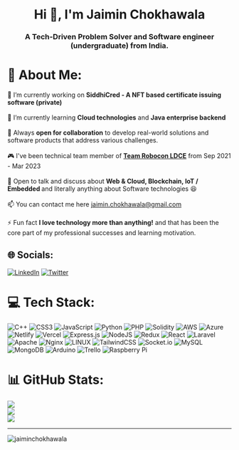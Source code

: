 <h1 align="center">Hi 👋, I'm Jaimin Chokhawala</h1>
<h3 align="center">A Tech-Driven Problem Solver and Software engineer (undergraduate) from India.</h3>

# 💫 About Me:
🔭 I’m currently working on <b>SiddhiCred - A NFT based certificate issuing software (private)</b><br><br>🌱 I’m currently learning <b>Cloud technologies</b> and <b>Java enterprise backend</b><br><br>👯 Always <b>open for collaboration</b> to develop real-world solutions and software products that address various challenges.<br><br>🎮 I've been technical team member of <a href="https://www.instagram.com/roboconldce/"><b>Team Robocon LDCE</b></a> from Sep 2021 - Mar 2023<br><br>💬 Open to talk and discuss about <b>Web & Cloud, Blockchain, IoT / Embedded </b> and literally anything about Software technologies 😆<br><br>📫 You can contact me here jaimin.chokhawala@gmail.com<br><br>⚡ Fun fact <b>I love technology more than anything!</b> and that has been the core part of my professional successes and learning motivation.

## 🌐 Socials:
[![LinkedIn](https://img.shields.io/badge/LinkedIn-%230077B5.svg?logo=linkedin&logoColor=white)](https://linkedin.com/in/jaimin1618) [![Twitter](https://img.shields.io/badge/Twitter-%231DA1F2.svg?logo=Twitter&logoColor=white)](https://twitter.com/_jaimin1618) 

# 💻 Tech Stack:
![C++](https://img.shields.io/badge/c++-%2300599C.svg?style=for-the-badge&logo=c%2B%2B&logoColor=white) ![CSS3](https://img.shields.io/badge/css3-%231572B6.svg?style=for-the-badge&logo=css3&logoColor=white) ![JavaScript](https://img.shields.io/badge/javascript-%23323330.svg?style=for-the-badge&logo=javascript&logoColor=%23F7DF1E) ![Python](https://img.shields.io/badge/python-3670A0?style=for-the-badge&logo=python&logoColor=ffdd54) ![PHP](https://img.shields.io/badge/php-%23777BB4.svg?style=for-the-badge&logo=php&logoColor=white) ![Solidity](https://img.shields.io/badge/Solidity-%23363636.svg?style=for-the-badge&logo=solidity&logoColor=white) ![AWS](https://img.shields.io/badge/AWS-%23FF9900.svg?style=for-the-badge&logo=amazon-aws&logoColor=white) ![Azure](https://img.shields.io/badge/azure-%230072C6.svg?style=for-the-badge&logo=azure-devops&logoColor=white) ![Netlify](https://img.shields.io/badge/netlify-%23000000.svg?style=for-the-badge&logo=netlify&logoColor=#00C7B7) ![Vercel](https://img.shields.io/badge/vercel-%23000000.svg?style=for-the-badge&logo=vercel&logoColor=white) ![Express.js](https://img.shields.io/badge/express.js-%23404d59.svg?style=for-the-badge&logo=express&logoColor=%2361DAFB) ![NodeJS](https://img.shields.io/badge/node.js-6DA55F?style=for-the-badge&logo=node.js&logoColor=white) ![Redux](https://img.shields.io/badge/redux-%23593d88.svg?style=for-the-badge&logo=redux&logoColor=white) ![React](https://img.shields.io/badge/react-%2320232a.svg?style=for-the-badge&logo=react&logoColor=%2361DAFB) ![Laravel](https://img.shields.io/badge/laravel-%23FF2D20.svg?style=for-the-badge&logo=laravel&logoColor=white) ![Apache](https://img.shields.io/badge/apache-%23D42029.svg?style=for-the-badge&logo=apache&logoColor=white) ![Nginx](https://img.shields.io/badge/nginx-%23009639.svg?style=for-the-badge&logo=nginx&logoColor=white) ![LINUX](https://img.shields.io/badge/Linux-FCC624?style=for-the-badge&logo=linux&logoColor=black) ![TailwindCSS](https://img.shields.io/badge/tailwindcss-%2338B2AC.svg?style=for-the-badge&logo=tailwind-css&logoColor=white) ![Socket.io](https://img.shields.io/badge/Socket.io-black?style=for-the-badge&logo=socket.io&badgeColor=010101) ![MySQL](https://img.shields.io/badge/mysql-%2300f.svg?style=for-the-badge&logo=mysql&logoColor=white) ![MongoDB](https://img.shields.io/badge/MongoDB-%234ea94b.svg?style=for-the-badge&logo=mongodb&logoColor=white) ![Arduino](https://img.shields.io/badge/-Arduino-00979D?style=for-the-badge&logo=Arduino&logoColor=white) ![Trello](https://img.shields.io/badge/Trello-%23026AA7.svg?style=for-the-badge&logo=Trello&logoColor=white) ![Raspberry Pi](https://img.shields.io/badge/-RaspberryPi-C51A4A?style=for-the-badge&logo=Raspberry-Pi)
# 📊 GitHub Stats:
![](https://github-readme-stats.vercel.app/api?username=jaimin1618&theme=react&hide_border=false&include_all_commits=false&count_private=false)<br/>
![](https://github-readme-streak-stats.herokuapp.com/?user=jaimin1618&theme=react&hide_border=false)<br/>
![](https://github-readme-stats.vercel.app/api/top-langs/?username=jaimin1618&theme=react&hide_border=false&include_all_commits=false&count_private=false&layout=compact)

---
<p align="left"> <img src="https://komarev.com/ghpvc/?username=jaimin1618&label=Profile%20views&color=0e75b6&style=flat" alt="jaiminchokhawala" /> </p>

<!-- Proudly created with GPRM ( https://gprm.itsvg.in ) -->
